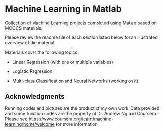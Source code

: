 # Machine Learning in Matlab

Collection of Machine Learning projects completed using Matlab based on MOOCS materials.

Please review the readme file of each section listed below for an illustrated overview of the material.

Materials cover the following topics:

- Linear Regression (with one or multiple variables)

- Logistic Regression

- Multi-class Classification and Neural Networks (working on it)

## Acknowledgments

Running codes and pictures are the product of my own work. Data provided and some function codes are the property of Dr. Andrew Ng and Coursera - Please see https://www.coursera.org/learn/machine-learning/home/welcome for more information.
